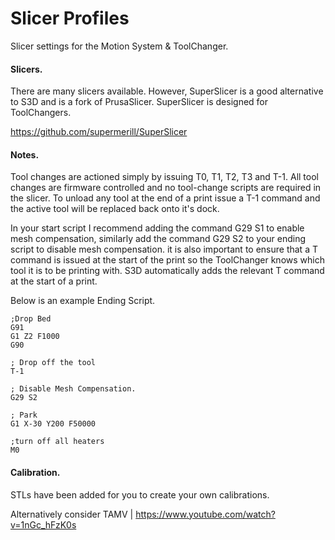 # Slicer Profiles
Slicer settings for the Motion System &amp; ToolChanger.

#### Slicers.

There are many slicers available. However, SuperSlicer is a good alternative to S3D and is a fork of PrusaSlicer. SuperSlicer is designed for ToolChangers.

https://github.com/supermerill/SuperSlicer

#### Notes.

Tool changes are actioned simply by issuing T0, T1, T2, T3 and T-1. All tool changes are firmware controlled and no tool-change scripts are required in the slicer. To unload any tool at the end of a print issue a T-1 command and the active tool will be replaced back onto it's dock.

In your start script I recommend adding the command G29 S1 to enable mesh compensation, similarly add the command G29 S2 to your ending script to disable mesh compensation. it is also important to ensure that a T command is issued at the start of the print so the ToolChanger knows which tool it is to be printing with. S3D automatically adds the relevant T command at the start of a print.

Below is an example Ending Script.

    ;Drop Bed
    G91
    G1 Z2 F1000
    G90

    ; Drop off the tool
    T-1

    ; Disable Mesh Compensation.
    G29 S2

    ; Park
    G1 X-30 Y200 F50000

    ;turn off all heaters
    M0	

#### Calibration.

STLs have been added for you to create your own calibrations.

Alternatively consider TAMV | https://www.youtube.com/watch?v=1nGc_hFzK0s
